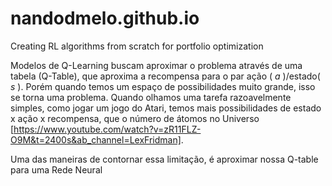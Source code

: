 # nandodmelo.github.io
Creating RL algorithms from scratch for portfolio optimization

Modelos de Q-Learning buscam aproximar o problema através de uma tabela (Q-Table), que aproxima a recompensa para o par ação ( $a$ )/estado( $s$ ).
Porém quando temos um espaço de possibilidades muito grande, isso se torna uma problema. Quando olhamos uma tarefa razoavelmente simples, como jogar um jogo do Atari, temos mais possibilidades de estado x ação x recompensa, que o número de átomos no Universo [https://www.youtube.com/watch?v=zR11FLZ-O9M&t=2400s&ab_channel=LexFridman].

Uma das maneiras de contornar essa limitação, é aproximar nossa Q-table para uma Rede Neural
